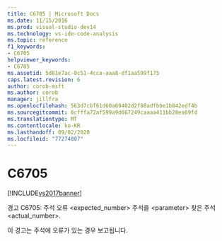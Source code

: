 ```yaml
---
title: C6705 | Microsoft Docs
ms.date: 11/15/2016
ms.prod: visual-studio-dev14
ms.technology: vs-ide-code-analysis
ms.topic: reference
f1_keywords:
- C6705
helpviewer_keywords:
- C6705
ms.assetid: 5d81e7ac-0c51-4cca-aaa8-df1aa599f175
caps.latest.revision: 6
author: corob-msft
ms.author: corob
manager: jillfra
ms.openlocfilehash: 563d7cbf61d60a69402d2f88adfbbe1b842edf4b
ms.sourcegitcommit: 6cfffa72af599a9d667249caaaa411bb28ea69fd
ms.translationtype: MT
ms.contentlocale: ko-KR
ms.lasthandoff: 09/02/2020
ms.locfileid: "77274807"
---
```

# <a name="c6705"></a>C6705
[!INCLUDE[vs2017banner](../includes/vs2017banner.md)]

경고 C6705: 주석 오류 <expected_number> 주석을 \<parameter> 찾은 주석 <actual_number>.  
  
 이 경고는 주석에 오류가 있는 경우 보고됩니다.
